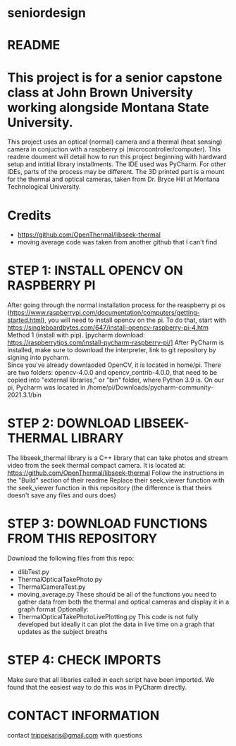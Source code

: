 # seniordesign

# README

# This project is for a senior capstone class at John Brown University working alongside Montana State University.
This project uses an optical (normal) camera and a thermal (heat sensing) camera in conjuction with a raspberry pi (microcontroller/computer). This readme doument will detail how to run this project beginning with hardward setup and intitial library installments. The IDE used was PyCharm. For other IDEs, parts of the process may be different. The 3D printed part is a mount for the thermal and optical cameras, taken from Dr. Bryce Hill at Montana Technological University.

# Credits
* https://github.com/OpenThermal/libseek-thermal
* moving average code was taken from another github that I can't find

# STEP 1: INSTALL OPENCV ON RASPBERRY PI
After going through the normal installation process for the reaspberry pi os (https://www.raspberrypi.com/documentation/computers/getting-started.html), you will need to install opencv on the pi.
To do that, start with https://singleboardbytes.com/647/install-opencv-raspberry-pi-4.htm Method 1 (install with pip). 
[pycharm download: https://raspberrytips.com/install-pycharm-raspberry-pi/] 
After PyCharm is installed, make sure to download the interpreter, link to git repository by signing into pycharm.  
Since you've already downlaoded OpenCV, it is located in home/pi.
There are two folders: opencv-4.0.0 and opencv_contrib-4.0.0, that need to be copied into "external libraries," or "bin" folder, where Python 3.9 is.
On our pi, Pycharm was located in /home/pi/Downloads/pycharm-community-2021.3.1/bin

# STEP 2: DOWNLOAD LIBSEEK-THERMAL LIBRARY
The libseek_thermal library is a C++ library that can take photos and stream video from the seek thermal compact camera.
It is located at: https://github.com/OpenThermal/libseek-thermal
Follow the instructions in the "Build" section of their readme
Replace their seek_viewer function with the seek_viewer function in this repository (the difference is that theirs doesn't save any files and ours does)

# STEP 3: DOWNLOAD FUNCTIONS FROM THIS REPOSITORY
Download the following files from this repo:
* dlibTest.py
* ThermalOpticalTakePhoto.py
* ThermalCameraTest.py
* moving_average.py
These should be all of the functions you need to gather data from both the thermal and optical cameras and display it in a graph format
Optionally:
* ThermalOpticalTakePhotoLivePlotting.py
This code is not fully developed but ideally it can plot the data in live time on a graph that updates as the subject breaths

# STEP 4: CHECK IMPORTS
Make sure that all libaries called in each script have been imported. We found that the easiest way to do this was in PyCharm directly.

# CONTACT INFORMATION
contact trippekaris@gmail.com with questions
